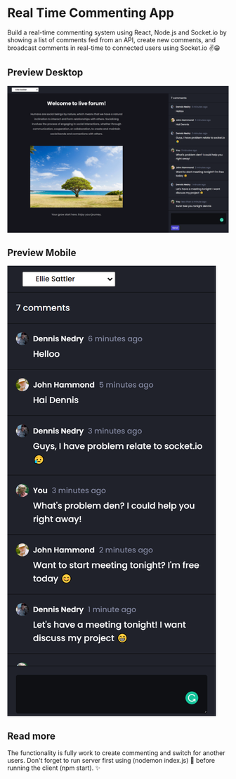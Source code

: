 # Real Time Commenting App

Build a real-time commenting system using React, Node.js and Socket.io by showing a list of comments fed from an API, create new comments, and broadcast comments in real-time to connected users using Socket.io ✌😁

## Preview Desktop

![preview-dekstop](/dekstop-preview.png)

## Preview Mobile

![preview-mobile](/mobile-preview.png)

## Read more

The functionality is fully work to create commenting and switch for another users. Don't forget to run server first using (nodemon index.js) 🤗 before running the client (npm start). ✨

